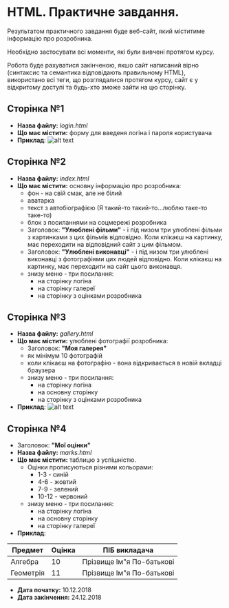 # HTML. Практичне завдання.

Результатом практичного завдання буде веб-сайт, який міститиме інформацію про розробника.

Необхідно застосувати всі моменти, які були вивчені протягом курсу.

Робота буде рахуватися закінченою, якшо сайт написаний вірно (синтаксис та семантика відповідають правильному HTML), використано всі теги, що розглядалися протягом курсу, сайт є у відкритому доступі та будь-хто зможе зайти на цю сторінку.

## Cторінка №1
- **Назва файлу:** *login.html*
- **Що має містити:** форму для введеня логіна і пароля користувача
- **Приклад**: ![alt text](http://htmlbook.ru/files/images/form/password.png "Login page example")

## Cторінка №2
- **Назва файлу:** *index.html*
- **Що має містити:** основну інформацію про розробника:
  - фон - на свій смак, але не білий
  - аватарка
  - текст з автобіографією (Я такий-то такий-то...люблю таке-то таке-то)
  - блок з посиланнями на соцмережі розробника
  - Заголовок: **"Улюблені фільми"** - і під низом три улюблені фільми з картинками з цих фільмів відповідно. Коли клікаєш на картинку, має переходити на відповідний сайт з цим фільмом.
  - Заголовок: **"Улюблені виконавці"** - і під низом три улюблені виконавці з фотографіями цих людей відповідно. Коли клікаєш на картинку, має переходити на сайт цього виконавця.
  - знизу меню - три посилання:
    - на сторінку логіна
    - на сторінку галереї
    - на сторінку з оцінками розробника
    
## Cторінка №3
- **Назва файлу:** *gallery.html*
- **Що має містити:** улюблені фотографії розробника:
  - Заголовок: **"Моя галерея"**
  - як мінімум 10 фотографій
  - коли клікаєш на фотографію - вона відкривається в новій вкладці браузера
  - знизу меню - три посилання:
    - на сторінку логіна
    - на основну сторінку
    - на сторінку з оцінками розробника
- **Приклад**: ![alt text](https://media.lpgenerator.ru/uploads/2016/03/11/6.jpg "Gallery example")

## Cторінка №4
- Заголовок: **"Мої оцінки"**
- **Назва файлу:** *marks.html*
- **Що має містити:** таблицю з успішністю.
  - Оцінки прописуються різними кольорами:
    - 1-3 - синій
    - 4-6 - жовтий
    - 7-9 - зелений
    - 10-12 - червоний
  - знизу меню - три посилання:
    - на сторінку логіна
    - на основну сторінку
    - на сторінку галереї
- **Приклад**: 

| Предмет | Оцінка | ПІБ викладача |
| --- | --- | --- |
| Алгебра | 10 | Прізвище Ім"я По-батькові |
| Геометрія | 11 | Прізвище Ім"я По-батькові |

* **Дата початку:** 10.12.2018
* **Дата закінчення:** 24.12.2018
